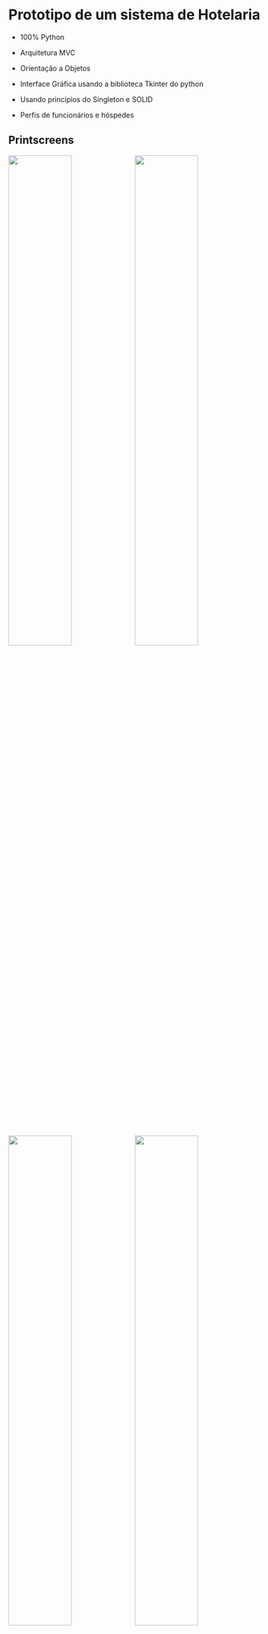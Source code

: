 # Prototipo de um sistema de Hotelaria

* 100% Python

* Arquitetura MVC

* Orientação a Objetos

* Interface Gráfica usando a biblioteca Tkinter do python

* Usando princípios do Singleton e SOLID

* Perfis de funcionários e hóspedes 

## Printscreens
  <img width="50%" style="display: inline-block;" src="https://github.com/viniciusmbezerra/python_hotelaria/blob/main/printscreens/login.png"/><img width="50%" style="display: inline-block;" src="https://github.com/viniciusmbezerra/python_hotelaria/blob/main/printscreens/cadastro.png"/><img width="50%" style="display: inline-block;" src="https://github.com/viniciusmbezerra/python_hotelaria/blob/main/printscreens/admin_hospede.png"/><img width="50%" style="display: inline-block;" src="https://github.com/viniciusmbezerra/python_hotelaria/blob/main/printscreens/admin_checkin.png"/><img width="50%" style="display: inline-block;" src="https://github.com/viniciusmbezerra/python_hotelaria/blob/main/printscreens/hospede_reservar.png"/><img width="50%" style="display: inline-block;" src="https://github.com/viniciusmbezerra/python_hotelaria/blob/main/printscreens/hospede_minhas_reservas.png"/><img width="50%" style="display: inline-block;" src="https://github.com/viniciusmbezerra/python_hotelaria/blob/main/printscreens/hospede_config.png"/><img width="50%" style="display: inline-block;" src="https://github.com/viniciusmbezerra/python_hotelaria/blob/main/printscreens/hospede_loja.png"/>
  
## Instalação

Clone o projeto com o git:

    git clone https://github.com/viniciusmbezerra/python_hotelaria.git
    
Certifique-se que está dentro da pasta python_hotelaria

Se tiver utilizando linux mude para a branch ``for-linux``:
```
git checkout for-linux
```

Crie um ambiente virtual:

* Linux:

      virtualenv venv
    
* Windows:

      python -m virtualenv venv
      
Ative a máquina virtual:

* Linux:

      . venv/bin/activate
    
* Windows:

      cd venv/Scripts
      activate
      cd ../..
    
Instale as dependências do projeto:

    pip install -r requirements.txt

Execute o arquivo main.py:

    python main.py

Faça o login com o ADM padrão:
```
email: felipe@gmail.com
senha: felipe
```

``Possível erro -> ``Tkinter ou tix not found no linux:

    sudo apt-get install python-tk python3-tk
    sudo apt-get install tix

## 1. Funcionamento

Todo o projeto está dividido em classes:

    1. Nas Views elas são responsáveis por criar as telas de exibição para o usuário, essas views ativam determinados controllers para realizar operações;

    2. Os Controllers fazem a mediação de todo o sistema, eles são os maestros, por eles passam todas as requisições. Ele recebem um pedido para realizar uma operação e retornam uma resposta consultando ou não os Models;

    3. Os Models por sua vez agem com contato direto no banco de dados, afunilando sua atenção para este único objetivo;

Desse modo qualquer operação faz este percusso:

``View`` -> ``Controller`` -> ``Model``

``View`` <- ``Controller`` <- ``Model``

A primeira chamada é feita a partir do arquivo main.py

## 2. Controllers

```python
#importando o controlador central AppController
from App.Controllers import AppController

#iniciando aplicação
AppController('AppLogin')
```
A classe AppController faz as ``operações centrais`` do sistema seus métodos são responsáveis por ``renderizar telas`` e fazer o processo de ``login e logout de usuários``

```python
class AppController():
    def __init__(self, telaInicial):
        self.Init = globals()["AppInit"](self)
        self.Init.session = {'idusuario':0, 'nome':['','',''], 'foto_perfil':''}
        self.tela = globals()[telaInicial](self.Init)
        self.Init.loop()
        
    def renderTela(self, tela_alvo):
        self.tela.framePrincipal.destroy()
        self.tela = globals()[tela_alvo](self.Init
```

### Todo o projeto roda em cima de uma instância da classe ``AppInit``;
* Ela armazena uma instância do controlador geral ``AppController``;
* Armazena o atributo ``session`` para guardar os dados da sessão do usuário;
* E armazena o atributo ``tela``, que é a tela atual do sistema, ou seja, a ``instância de uma determinada View``;

Ao criar qualquer tela o ``AppController`` passa ``por parâmetro`` a instância da classe ``AppInit``, para que qualquer tela tenha acesso aos atributos dessa classe raiz;

Nos outros Controllers ``todos os métodos estáticos`` que vão ser chamados dentro das Views para realizar a operação desejada;

## 3. Views

Como dito, cada View é uma classe, depois de instanciar a view base do sistema ``AppInit``:

```python
class AppInit():
    def __init__(self, control):
        self.control = control
        self.root = root
        self.config_janela()
        self.config_estilos()
```

* A janela de exibição principal do Tkinter vai estar aberta e todas as outras views vão ser colocadas dentro dessa janela;

* Todas as outras views são frames de exibição do Tkinter;

* Assim, toda troca de tela é feita a partir da ``destruição do frame atual`` e da ``criação do frame alvo``, na chamada do método ``renderTela`` do ``AppController``;

```python
class AppController():
    ...
    def renderTela(self, tela_alvo):
        self.tela.framePrincipal.destroy()
        self.tela = globals()[tela_alvo](self.Init
    ...
```

O perfil de cada usuário tem ``muitas telas``, por isso eles tem um ``arquivo de iniciação`` (que também roda em cima da AppInit), ``que instancia as subtelas``;

    .Views
    --.Admin
    ----AppInitAdmin.py
    --.Hospede
    ----AppInitHopede.py
    --AppInit.py
    --AppLogin.py

Portanto os arquivos prefixados com ``AppInit`` são ``instâncias que contém instâncias de outras telas``.

```python
class AppInitAdmin:
    def __init__(self, Init):
        self.Init = Init
        ...
        #chamando as views
        AppHospede(self.abaHospede, Init)
        AppFuncionario(self.abaFuncionario, Init)
        AppAcomodacao(self.abaAcomodacao, Init)
        AppCategoria(self.abaCategoria, Init)
        AppServico(self.abaServico, Init)
        AppProduto(self.abaProduto, Init)
        AppReserva(self.abaReserva, Init)
        AppCheckin(self.abaCheckin, Init)
        AppCheckin(self.abaCheckin, Init)
        AppCheckout(self.abaCheckout, Init)
        ...
```

Esta view filha recebe como parâmetro o frame a qual ela pertence e a instância de ``AppInit``;

Desse modo elas podem realizar qualquer operação dentro do sistema;

## 4. Models

Todos os models herdam da classe ``Model``:

```python
class Model:
  def __init__(self):
    self.conexao = Banco().conexao

  def validarDados(self, campos, acao):
    ...
    return validado
```

Esta classe abstrai operações que :

1. Criam a ``conexão com o banco``;
2. ``Validam os dados`` nos processos de cadastro e alteração

Desse modo todo ``Model`` já é iniciado com essas habilidades;

Os models são chamados pelos controllers e fazem a operação que lhe for pedida;

[⬆ Go back to the top!](#prototipo-de-um-sistema-de-hotelaria)<br>
